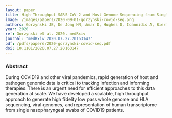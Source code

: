 ```yaml
---
layout: paper
title: High-Throughput SARS-CoV-2 and Host Genome Sequencing from Single Nasopharyngeal Swabs
image: /images/papers/2020-09-01-gorzynski-covid-seq.png
authors: Gorzynski JE, De Jong HN, Amar D, Hughes D, Ioannidis A, Bierman R, Liu D, Tanigawa Y, Kistler AL, Kamm J, <ins>Kim J</ins>, Cappello L, Neff NF, Rubinacci S, Delaneau O, Shoura MJ, Seo K, Kirillova A, Raja A, Sutton S, Huang C, Sahoo MK, Mallempati KC, Montero-Martin G, Osoegawa K, Watson N, Hammond N, Joshi R, Fernández-Viña MA, Christle JW, Wheeler MT, Febbo P, Farh K, Schroth GP, DeSouza F, Palacios J, Salzman J, Pinsky BA, Rivas MA, Bustamante CD, Ashley EA, Parikh VN
year: 2020
ref: Gorzynski et al. 2020. medRxiv
journal: "medRxiv 2020.07.27.20163147"
pdf: /pdfs/papers/2020-gorzynski-covid-seq.pdf
doi: 10.1101/2020.07.27.20163147
---
```


### Abstract
During COVID19 and other viral pandemics, rapid generation of host and pathogen genomic data is critical to tracking infection and informing therapies. There is an urgent need for efficient approaches to this data generation at scale. We have developed a scalable, high throughput approach to generate high fidelity low pass whole genome and HLA sequencing, viral genomes, and representation of human transcriptome from single nasopharyngeal swabs of COVID19 patients.
